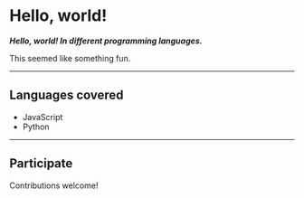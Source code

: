 # Hello, world!

***Hello, world! In different programming languages.***

This seemed like something fun.

---

## Languages covered

* JavaScript
* Python

---

## Participate

Contributions welcome!
